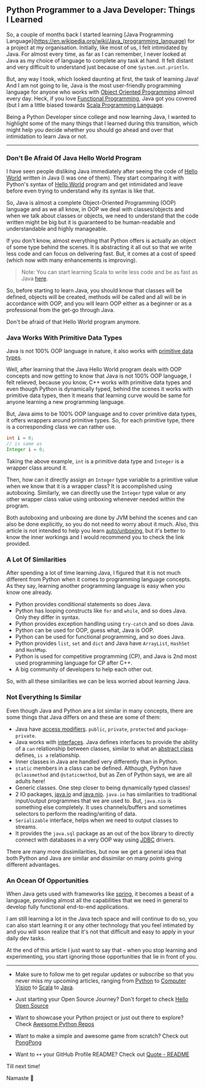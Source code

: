 ## Python Programmer to a Java Developer: Things I Learned

So, a couple of months back I started learning [Java Programming Language](https://en.wikipedia.org/wiki/Java_(programming_language) for a project at my organisation. Initially, like most of us, I felt intimidated by Java. For almost every time, as far as I can remember, I never looked at Java as my choice of language to complete any task at hand. It felt distant and very difficult to understand just because of one `System.out.println`.

But, any way I took, which looked daunting at first, the task of learning Java! And I am not going to lie, Java is the most user-friendly programming language for anyone who works with [Object Oriented Programming](https://en.wikipedia.org/wiki/Object-oriented_programming) almost every day. Heck, if you love [Functional Programming](https://en.wikipedia.org/wiki/Functional_programming), Java got you covered (but I am a little biased towards [Scala Programming Language](https://en.wikipedia.org/wiki/Scala_(programming_language)).

Being a Python Developer since college and now learning Java, I wanted to highlight some of the many things that I learned during this transition, which might help you decide whether you should go ahead and over that intimidation to learn Java or not.

---

### Don't Be Afraid Of Java Hello World Program

I have seen people disliking Java immediately after seeing the code of [Hello World](https://www.javatpoint.com/simple-program-of-java) written in Java (I was one of them). They start comparing it with Python's syntax of [Hello World](https://www.python-ds.com/python-hello-world) program and get intimidated and leave before even trying to understand why its syntax is like that.

So, Java is almost a complete Object-Oriented Programming (OOP) language and as we all know, in OOP we deal with classes/objects and when we talk about classes or objects, we need to understand that the code written might be big but it is guaranteed to be human-readable and understandable and highly manageable.

If you don't know, almost everything that Python offers is actually an object of some type behind the scenes. It is abstracting it all out so that we write less code and can focus on delivering fast. But, it comes at a cost of speed (which now with many enhancements is improving).

>Note: You can start learning Scala to write less code and be as fast as Java [here](series/scala).

So, before starting to learn Java, you should know that classes will be defined, objects will be created, methods will be called and all will be in accordance with OOP, and you will learn OOP either as a beginner or as a professional from the get-go through Java.

Don't be afraid of that Hello World program anymore.

### Java Works With Primitive Data Types

Java is not 100% OOP language in nature, it also works with [primitive data types](https://docs.oracle.com/javase/tutorial/java/nutsandbolts/datatypes.html).

Well, after learning that the Java Hello World program deals with OOP concepts and now getting to know that Java is not 100% OOP language, I felt relieved, because you know, C++ works with primitive data types and even though Python is dynamically typed, behind the scenes it works with primitive data types, then it means that learning curve would be same for anyone learning a new programming language.

But, Java aims to be 100% OOP language and to cover primitive data types, it offers wrappers around primitive types. So, for each primitive type, there is a corresponding class we can rather use.

```java
int i = 0;
// is same as
Integer i = 0;
```

Taking the above example, `int` is a primitive data type and `Integer` is a wrapper class around it.

Then, how can it directly assign an `Integer` type variable to a primitive value when we know that it is a wrapper class? It is accomplished using autoboxing. Similarly, we can directly use the `Integer` type value or any other wrapper class value using unboxing whenever needed within the program.

Both autoboxing and unboxing are done by JVM behind the scenes and can also be done explicitly, so you do not need to worry about it much. Also, this article is not intended to help you learn [auto/unboxing](https://docs.oracle.com/javase/tutorial/java/data/autoboxing.html), but it's better to know the inner workings and I would recommend you to check the link provided.

### A Lot Of Similarities

After spending a lot of time learning Java, I figured that it is not much different from Python when it comes to programming language concepts. As they say, learning another programming language is easy when you know one already.

- Python provides conditional statements so does Java.
- Python has looping constructs like `for` and `while`, and so does Java. Only they differ in syntax.
- Python provides exception handling using `try-catch` and so does Java.
- Python can be used for OOP, guess what, Java is OOP.
- Python can be used for functional programming, and so does Java.
- Python provides `list`, `set` and `dict` and Java have `ArrayList`, `HashSet` and `HashMap`.
- Python is used for competitive programming (CP), and Java is 2nd most used programming language for CP after C++.
- A big community of developers to help each other out.

So, with all these similarities we can be less worried about learning Java.

### Not Everything Is Similar

Even though Java and Python are a lot similar in many concepts, there are some things that Java differs on and these are some of them:

- Java have [access modifiers](https://docs.oracle.com/javase/tutorial/java/javaOO/accesscontrol.html). `public`, `private`, `protected` and `package-private`.
- Java works with [interfaces](https://docs.oracle.com/javase/tutorial/java/IandI/createinterface.html). Java defines interfaces to provide the ability of a `can` relationship between classes, similar to what an [abstract class](https://docs.oracle.com/javase/tutorial/java/IandI/abstract.html) defines, `is a` relationship.
- Inner classes in Java are handled very differently than in Python.
- `static` members in a class can be defined. Although, Python have `@classmethod` and `@staticmethod`, but as Zen of Python says, we are all adults here!
- Generic classes. One step closer to being dynamically typed classes!
- 2 IO packages, [java.io](https://docs.oracle.com/javase/tutorial/essential/io/streams.html) and [java.nio](https://docs.oracle.com/javase/tutorial/essential/io/fileio.html). `java.io` has similarities to traditional input/output programmes that we are used to. But, `java.nio` is something else completely. It uses channels/buffers and sometimes selectors to perform the reading/writing of data.
- `Serializable` interface, helps when we need to output classes to streams.
- It provides the `java.sql` package as an out of the box library to directly connect with databases in a very OOP way using [JDBC](https://docs.oracle.com/javase/tutorial/jdbc/basics/index.html) drivers.

There are many more dissimilarities, but now we get a general idea that both Python and Java are similar and dissimilar on many points giving different advantages.

### An Ocean Of Opportunities

When Java gets used with frameworks like [spring](https://spring.io/), it becomes a beast of a language, providing almost all the capabilities that we need in general to develop fully functional end-to-end applications.

I am still learning a lot in the Java tech space and will continue to do so, you can also start learning it or any other technology that you feel intimated by and you will soon realize that it's not that difficult and easy to apply in your daily dev tasks.

At the end of this article I just want to say that - when you stop learning and experimenting, you start ignoring those opportunities that lie in front of you.

---

- Make sure to follow me to get regular updates or subscribe so that you never miss my upcoming articles, ranging from [Python](series/python) to [Computer Vision](series/computer-vision) to [Scala](series/scala) to [Java](series/java).

- Just starting your Open Source Journey? Don't forget to check [Hello Open Source](https://github.com/siddharth2016/hello-open-source)

- Want to showcase your Python project or just out there to explore? Check [Awesome Python Repos](https://github.com/siddharth2016/awesome-python-repos)

- Want to make a simple and awesome game from scratch? Check out [PongPong](https://github.com/siddharth2016/PongPong)

- Want to `++` your GitHub Profile README? Check out [Quote - README](https://github.com/marketplace/actions/quote-readme)

Till next time!

Namaste 🙏